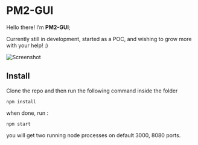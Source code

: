 # PM2-GUI

Hello there! I’m **PM2-GUI**;

Currently still in development, started as a POC, and wishing to grow more with your help! :)

![Screenshot](http://i.imgur.com/7JqFjXx.png)

## Install

Clone the repo and then run the following command inside the folder
```
npm install
```

when done, run :
```
npm start
```

you will get two running node processes on default 3000, 8080 ports.
